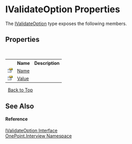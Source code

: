 # IValidateOption Properties
 

The <a href="T_OnePoint_Interview_IValidateOption">IValidateOption</a> type exposes the following members.


## Properties
&nbsp;<table><tr><th></th><th>Name</th><th>Description</th></tr><tr><td>![Public property](media/pubproperty.gif "Public property")</td><td><a href="P_OnePoint_Interview_IValidateOption_Name">Name</a></td><td /></tr><tr><td>![Public property](media/pubproperty.gif "Public property")</td><td><a href="P_OnePoint_Interview_IValidateOption_Value">Value</a></td><td /></tr></table>&nbsp;
<a href="#ivalidateoption-properties">Back to Top</a>

## See Also


#### Reference
<a href="T_OnePoint_Interview_IValidateOption">IValidateOption Interface</a><br /><a href="N_OnePoint_Interview">OnePoint.Interview Namespace</a><br />